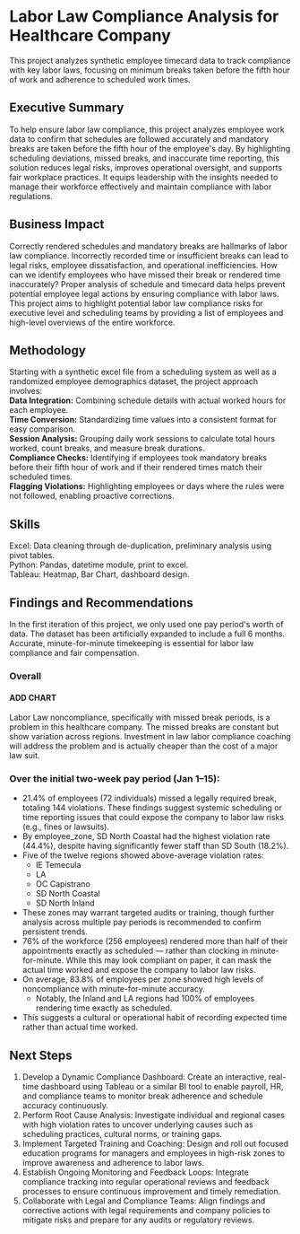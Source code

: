 # Labor Law Compliance Analysis for Healthcare Company
This project analyzes synthetic employee timecard data to track compliance with key labor laws, focusing on minimum breaks taken before the fifth hour of work and adherence to scheduled work times.

## Executive Summary
To help ensure labor law compliance, this project analyzes employee work data to confirm that schedules are followed accurately and mandatory breaks are taken before the fifth hour of the employee's day. By highlighting scheduling deviations, missed breaks, and inaccurate time reporting, this solution reduces legal risks, improves operational oversight, and supports fair workplace practices. It equips leadership with the insights needed to manage their workforce effectively and maintain compliance with labor regulations.

## Business Impact
Correctly rendered schedules and mandatory breaks are hallmarks of labor law compliance. Incorrectly recorded time or insufficient breaks can lead to legal risks, employee dissatisfaction, and operational inefficiencies. How can we identify employees who have missed their break or rendered time inaccurately? Proper analysis of schedule and timecard data helps prevent potential employee legal actions by ensuring compliance with labor laws. This project aims to highlight potential labor law compliance risks for executive level and scheduling teams by providing a list of employees and high-level overviews of the entire workforce.

## Methodology
Starting with a synthetic excel file from a scheduling system as well as a randomized employee demographics dataset, the project approach involves: <br>
  **Data Integration:** Combining schedule details with actual worked hours for each employee. <br>
  **Time Conversion:** Standardizing time values into a consistent format for easy comparison. <br>
  **Session Analysis:** Grouping daily work sessions to calculate total hours worked, count breaks, and measure break durations. <br>
  **Compliance Checks:** Identifying if employees took mandatory breaks before their fifth hour of work and if their rendered times match their scheduled times. <br>
  **Flagging Violations:** Highlighting employees or days where the rules were not followed, enabling proactive corrections. <br>

## Skills
Excel: Data cleaning through de-duplication, preliminary analysis using pivot tables. <br>
Python: Pandas, datetime module, print to excel. <br>
Tableau: Heatmap, Bar Chart, dashboard design. <br>

## Findings and Recommendations 
In the first iteration of this project, we only used one pay period's worth of data. The dataset has been artificially expanded to include a full 6 months. Accurate, minute-for-minute timekeeping is essential for labor law compliance and fair compensation. 
### Overall

#### ADD CHART
Labor Law noncompliance, specifically with missed break periods, is a problem in this healthcare company.
The missed breaks are constant but show variation across regions.
Investment in law labor compliance coaching will address the problem and is actually cheaper than the cost of a major law suit.

### Over the initial two-week pay period (Jan 1–15):
- 21.4% of employees (72 individuals) missed a legally required break, totaling 144 violations.
These findings suggest systemic scheduling or time reporting issues that could expose the company to labor law risks (e.g., fines or lawsuits).
- By employee_zone, SD North Coastal had the highest violation rate (44.4%), despite having significantly fewer staff than SD South (18.2%).
- Five of the twelve regions showed above-average violation rates:
  - IE Temecula
  - LA
  - OC Capistrano
  - SD North Coastal
  - SD North Inland <br>
- These zones may warrant targeted audits or training, though further analysis across multiple pay periods is recommended to confirm persistent trends.
- 76% of the workforce (256 employees) rendered more than half of their appointments exactly as scheduled — rather than clocking in minute-for-minute.
While this may look compliant on paper, it can mask the actual time worked and expose the company to labor law risks.
- On average, 83.8% of employees per zone showed high levels of noncompliance with minute-for-minute accuracy.
  - Notably, the Inland and LA regions had 100% of employees rendering time exactly as scheduled.
- This suggests a cultural or operational habit of recording expected time rather than actual time worked.

## Next Steps
1. Develop a Dynamic Compliance Dashboard: Create an interactive, real-time dashboard using Tableau or a similar BI tool to enable payroll, HR, and compliance teams to monitor break adherence and schedule accuracy continuously.
2. Perform Root Cause Analysis: Investigate individual and regional cases with high violation rates to uncover underlying causes such as scheduling practices, cultural norms, or training gaps.
3. Implement Targeted Training and Coaching: Design and roll out focused education programs for managers and employees in high-risk zones to improve awareness and adherence to labor laws.
4. Establish Ongoing Monitoring and Feedback Loops: Integrate compliance tracking into regular operational reviews and feedback processes to ensure continuous improvement and timely remediation.
5. Collaborate with Legal and Compliance Teams: Align findings and corrective actions with legal requirements and company policies to mitigate risks and prepare for any audits or regulatory reviews. 
